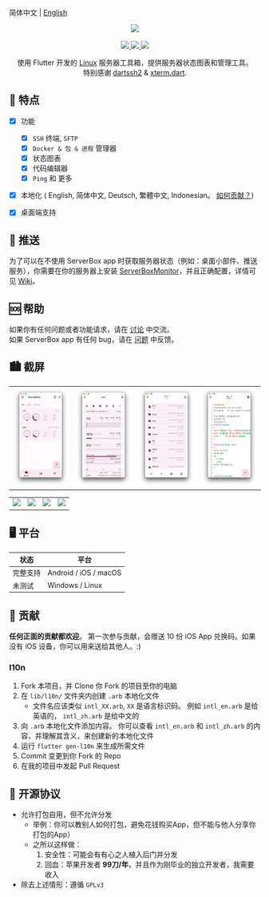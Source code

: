 简体中文 | [English](README.md)
<!-- Title-->
<p align="center">
  <img src="imgs/flutter_server_box.png">
</p>

<!-- Badges-->
<p align="center">
  <a href="https://apps.apple.com/app/id1586449703">
    <img style="height: 37px" src="imgs/appstore.svg">
  </a>
  <a href="https://count.ly/f/badge" rel="nofollow">
    <img style="height: 37px" src="https://count.ly/badges/dark.svg">
  </a>
  <a href="https://github.com/lollipopkit/flutter_server_box/releases/latest">
    <img style="height: 37px" src="imgs/dl-android.svg">
  </a>
</p>

<p align="center">
使用 Flutter 开发的 <a href="../../issues/43">Linux</a> 服务器工具箱，提供服务器状态图表和管理工具。
<br>
特别感谢 <a href="https://github.com/TerminalStudio/dartssh2">dartssh2</a> & <a href="https://github.com/TerminalStudio/xterm.dart">xterm.dart</a>.
</p>


## 🔖 特点
- [x] 功能
  - [x] `SSH` 终端, `SFTP`
  - [x] `Docker & 包 & 进程` 管理器
  - [x] 状态图表
  - [x] 代码编辑器
  - [x] `Ping` 和 更多
- [x] 本地化 ( English, 简体中文, Deutsch, 繁體中文, Indonesian。 [如何贡献？](#l10n))
- [x] 桌面端支持


## 📩 推送
为了可以在不使用 ServerBox app 时获取服务器状态（例如：桌面小部件、推送服务），你需要在你的服务器上安装 [ServerBoxMonitor](https://github.com/lollipopkit/server_box_monitor)，并且正确配置，详情可见 [Wiki](https://github.com/lollipopkit/server_box_monitor/wiki/%E4%B8%BB%E9%A1%B5)。


## 🆘 帮助
如果你有任何问题或者功能请求，请在 [讨论](https://github.com/lollipopkit/flutter_server_box/discussions/new/choose) 中交流。  
如果 ServerBox app 有任何 bug，请在 [问题](https://github.com/lollipopkit/flutter_server_box/issues/new) 中反馈。


## 🏙️ 截屏
<table>
  <tr>
    <td>
	    <img width="200px" src="imgs/server.png">
    </td>
    <td>
	    <img width="200px" src="imgs/detail.png">
    </td>
    <td>
	    <img width="200px" src="imgs/sftp.png">
    </td>
    <td>
	    <img width="200px" src="imgs/editor.png">
    </td>
  </tr>
</table>
<table>
  <tr>
    <td>
	    <img width="200px" src="imgs/ping.png">
    </td>
    <td>
	    <img width="200px" src="imgs/ssh.jpg">
    </td>
    <td>
	    <img width="200px" src="imgs/docker.jpeg">
    </td>
    <td>
	    <img width="200px" src="imgs/convert.png">
    </td>
  </tr>
</table>


## 🖥 平台
状态|平台         
--- | ---
完整支持 | Android / iOS / macOS
未测试 | Windows / Linux

## 🧱 贡献
**任何正面的贡献都欢迎**。
第一次参与贡献，会赠送 10 份 iOS App 兑换码。如果没有 iOS 设备，你可以用来送给其他人。:)

### l10n
1. Fork 本项目，并 Clone 你 Fork 的项目至你的电脑
2. 在 `lib/l10n/` 文件夹内创建 `.arb` 本地化文件
   - 文件名应该类似 `intl_XX.arb`,  `XX` 是语言标识码。 例如 `intl_en.arb` 是给英语的， `intl_zh.arb` 是给中文的
3. 向 `.arb` 本地化文件添加内容。 你可以查看 `intl_en.arb` 和 `intl_zh.arb` 的内容，并理解其含义，来创建新的本地化文件
4. 运行 `flutter gen-l10n` 来生成所需文件
5. Commit 变更到你 Fork 的 Repo
6. 在我的项目中发起 Pull Request


## 📝 开源协议
- 允许打包自用，但不允许分发
  - 举例：你可以教别人如何打包，避免花钱购买App，但不能与他人分享你打包的App）
  - 之所以这样做：
    1. 安全性：可能会有有心之人植入后门并分发
    2. 回血：苹果开发者 **99刀/年**，并且作为刚毕业的独立开发者，我需要收入
- 除去上述情形：遵循 `GPLv3`
